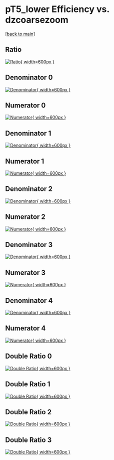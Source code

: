 # pT5_lower Efficiency vs. dzcoarsezoom

[[back to main](./)]



## Ratio

[![Ratio](../mtv/var/pT5_lower_vtr_321_-1_eff_dzcoarsezoom.png){ width=600px }](../mtv/var/pT5_lower_vtr_321_-1_eff_dzcoarsezoom.pdf)

## Denominator 0

[![Denominator](../mtv/den/pT5_lower_vtr_321_-1_eff_dzcoarsezoom_den0.png){ width=600px }](../mtv/den/pT5_lower_vtr_321_-1_eff_dzcoarsezoom_den0.pdf)

## Numerator 0

[![Numerator](../mtv/num/pT5_lower_vtr_321_-1_eff_dzcoarsezoom_num0.png){ width=600px }](../mtv/num/pT5_lower_vtr_321_-1_eff_dzcoarsezoom_num0.pdf)

## Denominator 1

[![Denominator](../mtv/den/pT5_lower_vtr_321_-1_eff_dzcoarsezoom_den1.png){ width=600px }](../mtv/den/pT5_lower_vtr_321_-1_eff_dzcoarsezoom_den1.pdf)

## Numerator 1

[![Numerator](../mtv/num/pT5_lower_vtr_321_-1_eff_dzcoarsezoom_num1.png){ width=600px }](../mtv/num/pT5_lower_vtr_321_-1_eff_dzcoarsezoom_num1.pdf)

## Denominator 2

[![Denominator](../mtv/den/pT5_lower_vtr_321_-1_eff_dzcoarsezoom_den2.png){ width=600px }](../mtv/den/pT5_lower_vtr_321_-1_eff_dzcoarsezoom_den2.pdf)

## Numerator 2

[![Numerator](../mtv/num/pT5_lower_vtr_321_-1_eff_dzcoarsezoom_num2.png){ width=600px }](../mtv/num/pT5_lower_vtr_321_-1_eff_dzcoarsezoom_num2.pdf)

## Denominator 3

[![Denominator](../mtv/den/pT5_lower_vtr_321_-1_eff_dzcoarsezoom_den3.png){ width=600px }](../mtv/den/pT5_lower_vtr_321_-1_eff_dzcoarsezoom_den3.pdf)

## Numerator 3

[![Numerator](../mtv/num/pT5_lower_vtr_321_-1_eff_dzcoarsezoom_num3.png){ width=600px }](../mtv/num/pT5_lower_vtr_321_-1_eff_dzcoarsezoom_num3.pdf)

## Denominator 4

[![Denominator](../mtv/den/pT5_lower_vtr_321_-1_eff_dzcoarsezoom_den4.png){ width=600px }](../mtv/den/pT5_lower_vtr_321_-1_eff_dzcoarsezoom_den4.pdf)

## Numerator 4

[![Numerator](../mtv/num/pT5_lower_vtr_321_-1_eff_dzcoarsezoom_num4.png){ width=600px }](../mtv/num/pT5_lower_vtr_321_-1_eff_dzcoarsezoom_num4.pdf)

## Double Ratio 0

[![Double Ratio](../mtv/ratio/pT5_lower_vtr_321_-1_eff_dzcoarsezoom_ratio0.png){ width=600px }](../mtv/ratio/pT5_lower_vtr_321_-1_eff_dzcoarsezoom_ratio0.pdf)

## Double Ratio 1

[![Double Ratio](../mtv/ratio/pT5_lower_vtr_321_-1_eff_dzcoarsezoom_ratio1.png){ width=600px }](../mtv/ratio/pT5_lower_vtr_321_-1_eff_dzcoarsezoom_ratio1.pdf)

## Double Ratio 2

[![Double Ratio](../mtv/ratio/pT5_lower_vtr_321_-1_eff_dzcoarsezoom_ratio2.png){ width=600px }](../mtv/ratio/pT5_lower_vtr_321_-1_eff_dzcoarsezoom_ratio2.pdf)

## Double Ratio 3

[![Double Ratio](../mtv/ratio/pT5_lower_vtr_321_-1_eff_dzcoarsezoom_ratio3.png){ width=600px }](../mtv/ratio/pT5_lower_vtr_321_-1_eff_dzcoarsezoom_ratio3.pdf)

